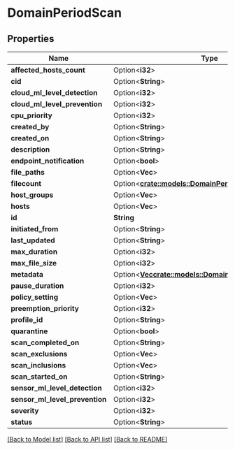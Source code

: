 # DomainPeriodScan

## Properties

Name | Type | Description | Notes
------------ | ------------- | ------------- | -------------
**affected_hosts_count** | Option<**i32**> |  | [optional]
**cid** | Option<**String**> |  | [optional]
**cloud_ml_level_detection** | Option<**i32**> |  | [optional]
**cloud_ml_level_prevention** | Option<**i32**> |  | [optional]
**cpu_priority** | Option<**i32**> |  | [optional]
**created_by** | Option<**String**> |  | [optional]
**created_on** | Option<**String**> |  | [optional]
**description** | Option<**String**> |  | [optional]
**endpoint_notification** | Option<**bool**> |  | [optional]
**file_paths** | Option<**Vec<String>**> |  | [optional]
**filecount** | Option<[**crate::models::DomainPeriodFileCount**](domain.FileCount.md)> |  | [optional]
**host_groups** | Option<**Vec<String>**> |  | [optional]
**hosts** | Option<**Vec<String>**> |  | [optional]
**id** | **String** |  | 
**initiated_from** | Option<**String**> |  | [optional]
**last_updated** | Option<**String**> |  | [optional]
**max_duration** | Option<**i32**> |  | [optional]
**max_file_size** | Option<**i32**> |  | [optional]
**metadata** | Option<[**Vec<crate::models::DomainPeriodScanMetadata>**](domain.ScanMetadata.md)> |  | [optional]
**pause_duration** | Option<**i32**> |  | [optional]
**policy_setting** | Option<**Vec<i32>**> |  | [optional]
**preemption_priority** | Option<**i32**> |  | [optional]
**profile_id** | Option<**String**> |  | [optional]
**quarantine** | Option<**bool**> |  | [optional]
**scan_completed_on** | Option<**String**> |  | [optional]
**scan_exclusions** | Option<**Vec<String>**> |  | [optional]
**scan_inclusions** | Option<**Vec<String>**> |  | [optional]
**scan_started_on** | Option<**String**> |  | [optional]
**sensor_ml_level_detection** | Option<**i32**> |  | [optional]
**sensor_ml_level_prevention** | Option<**i32**> |  | [optional]
**severity** | Option<**i32**> |  | [optional]
**status** | Option<**String**> |  | [optional]

[[Back to Model list]](../README.md#documentation-for-models) [[Back to API list]](../README.md#documentation-for-api-endpoints) [[Back to README]](../README.md)


